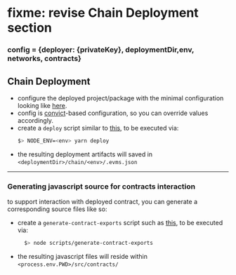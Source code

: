 # fixme: revise Chain Deployment section

### config = {deployer: {privateKey}, deploymentDir,env, networks, contracts}

## Chain Deployment
- configure the deployed project/package with the minimal configuration looking like [here](config.js).
- config is [convict](https://github.com/mozilla/node-convict)-based configuration, so you can override values accordingly.
- create a `deploy` script similar to [this](.templates/deploy.js), to be executed via:
    ```bash
    $> NODE_ENV=<env> yarn deploy
    ```
- the resulting deployment artifacts will saved in `<deploymentDir>/chain/<env>/.evms.json`

---
### Generating javascript source for contracts interaction
to support interaction with deployed contract, you can generate a corresponding source files like so:
- create a `generate-contract-exports` script such as [this](.templates/generate-contract-exports.js), to be executed via:
    ```bash
      $> node scripts/generate-contract-exports
    ```
- the resulting javascript files will reside within `<process.env.PWD>/src/contracts/`


